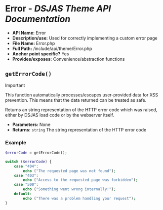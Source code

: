 # Error - *DSJAS Theme API Documentation*

* **API Name:** Error
* **Description/use:** Used for correctly implementing a custom error page
* **File Name:** Error.php
* **Full Path:** /include/api/theme/Error.php
* **Anchor point specific?** Yes
* **Provides/exposes:** Convenience/abstraction functions

## ```getErrorCode()```

> [!IMPORTANT]
> This function automatically processes/escapes user-provided data for XSS prevention. This means that the data returned can be treated as safe.

Returns an string representation of the HTTP error code which was raised, either by DSJAS load code or by the webserver itself.

* **Parameters:** None
* **Returns:** ```string``` The string representation of the HTTP error code

### Example

```php
$errorCode = getErrorCode();

switch ($errorCode) {
    case "404":
        echo ("The requested page was not found");
    case "403":
        echo ("Access to the requested page was forbidden");
    case "500":
        echo ("Something went wrong internally!");
    default:
        echo ("There was a problem handling your request");
}
```
